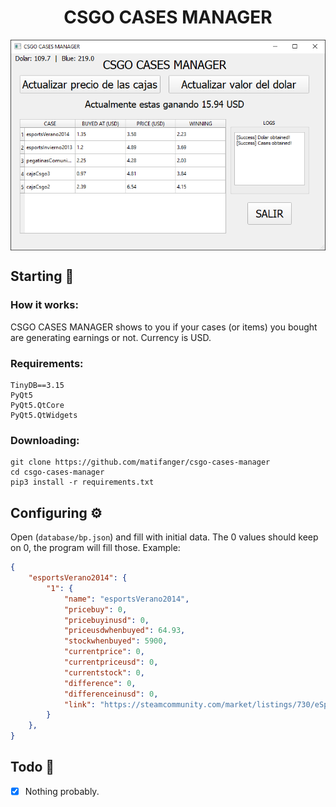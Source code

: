 <h1 align="center">CSGO CASES MANAGER</h1>

<img align="center" src=".github/using.png"></img>

## Starting 🚀

### How it works:
CSGO CASES MANAGER shows to you if your cases (or items) you bought are generating earnings or not.
Currency is USD.

### Requirements:
```
TinyDB==3.15
PyQt5
PyQt5.QtCore
PyQt5.QtWidgets
```

### Downloading:
```
git clone https://github.com/matifanger/csgo-cases-manager
cd csgo-cases-manager
pip3 install -r requirements.txt 
```

## Configuring ⚙️
Open (`database/bp.json`) and fill with initial data.
The 0 values should keep on 0, the program will fill those.
Example:
```json
{
    "esportsVerano2014": {
        "1": {
            "name": "esportsVerano2014",
            "pricebuy": 0,
            "pricebuyinusd": 0,
            "priceusdwhenbuyed": 64.93,
            "stockwhenbuyed": 5900,
            "currentprice": 0,
            "currentpriceusd": 0,
            "currentstock": 0,
            "difference": 0,
            "differenceinusd": 0,
            "link": "https://steamcommunity.com/market/listings/730/eSports%202014%20Summer%20Case"
        }
    },
}
```

## Todo 📄

- [x] Nothing probably.

